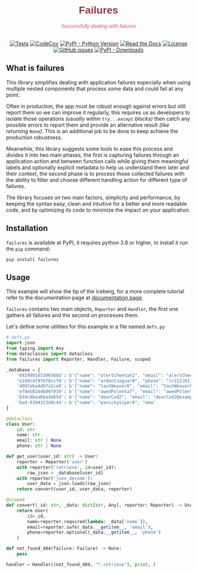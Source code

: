 <div id="readme_header" style="text-align: center">
<h1 style="color: #913946ff; font-family: Candara, sans-serif;">Failures</h1>
<p style="color: #bf6572; font-family: Candara, sans-serif; font-style: italic">Successfully dealing with failures</p>
<br/>
<a href="https://github.com/mediadnan/Failures/actions/workflows/tests.yml" target="_blank"><img src="https://github.com/mediadnan/Failures/actions/workflows/tests.yml/badge.svg" alt="Tests"/></a>
<a href="https://codecov.io/gh/mediadnan/Failures" target="_blank"><img src="https://codecov.io/gh/mediadnan/Failures/branch/main/graph/badge.svg?token=E58PJ3OFME" alt="CodeCov"/></a>
<a href="https://www.python.org/downloads/" target="_blank"><img src="https://img.shields.io/pypi/pyversions/failures" alt="PyPI - Python Version"/></a>
<a href="https://failures.readthedocs.io/" target="_blank"><img alt="Read the Docs" src="https://img.shields.io/readthedocs/failures"></a>
<a href="https://en.wikipedia.org/wiki/MIT_License" target="_blank"><img src="https://img.shields.io/github/license/mediadnan/failures" alt="License"/></a>
<a href="https://github.com/mediadnan/Failures/issues" target="_blank"><img src="https://img.shields.io/github/issues/mediadnan/failures" alt="GitHub issues" /></a>
<a href="https://pypi.org/project/failures/" target="_blank"><img alt="PyPI - Downloads" src="https://img.shields.io/pypi/dm/failures"></a>
</div>

## What is failures
This library simplifies dealing with application failures especially when using multiple nested components
that process some data and could fail at any point.

Often in production, the app must be robust enough against errors but still report them so we can improve it regularly,
this requires us as developers to isolate those operations _(usually within ``try...except`` blocks)_ then catch
any possible errors to report them and provide an alternative result _(like returning ``None``)_.
This is an additional job to be done to keep achieve the production robustness.

Meanwhile, this library suggests some tools to ease this process and divides it into two main phases, 
the first is capturing failures through an application action and between function calls while giving them
meaningful labels and optionally explicit metadata to help us understand them later and their context,
the second phase is to process those collected failures with the ability to filter and choose different
handling action for different type of failures.

The library focuses on two main factors, simplicity and performance, by keeping the syntax easy, clean and intuitive
for a better and more readable code, and by optimizing its code to minimize the impact on your application.

## Installation
``failures`` is available at PyPI, it requires python 3.8 or higher, to install it run the ``pip`` command:

```shell
pip install failures
```

## Usage
This example will show the tip of the iceberg, for a more complete tutorial refer to the documentation page at
[documentation page](https://failures.readthedocs.org).

``failures`` contains two main objects, ``Reporter`` and ``Handler``, the first one gathers all failures and the second
on processes them.

Let's define some utilities for this example in a file named ``defs.py``

````python
# defs.py
import json
from typing import Any
from dataclasses import dataclass
from failures import Reporter, Handler, Failure, scoped

_database = {
    '692999103396568d': b'{"name": "alertCheetah2", "email": "alertCheetah2@example.com", "phone": "(+212)645-882-425"}', 
    'e2ddc4f976f8ccf8': b'{"name": "ardentJaguar0", "phone": "(+212)611-962-964"}',
    'd097eba4d97a1ce0': b'{"name": "tautWeaver8", "email": "tautWeaver8@example.com", "phone": "(+212)683-480-745"}', 
    'ef0eb816db00f939': b'{"name": "awedPolenta7", "email": "awedPolenta7@example.com", "phone": "(+212)641-014-059"}', 
    'b54c8bea6badd65d': b'{"name": "dearCod2", "email": "dearCod2@example.com", "website": "www.dearCod2.example.com"}', 
    'bad-8394313d4c44': b'{"name": "panickyViper9", "ema'
}

@dataclass
class User:
    id: str
    name: str
    email: str | None
    phone: str | None

def get_user(user_id: str) -> User:
    reporter = Reporter('user')
    with reporter('retrieve', id=user_id):
        raw_json = _database[user_id]
    with reporter('json_decode'):
        user_data = json.loads(raw_json)
    return convert(user_id, user_data, reporter)

@scoped
def convert(_id: str, _data: dict[str, Any], reporter: Reporter) -> User:
    return User(
        id=_id,
        name=reporter.required(lambda: _data['name']),
        email=reporter.safe(_data.__getitem__, 'email'),
        phone=reporter.optional(_data.__getitem__, 'phone')
    )

def not_found_404(failure: Failure) -> None:
    pass

handler = Handler((not_found_404, "*.retrieve"), print, )

````

